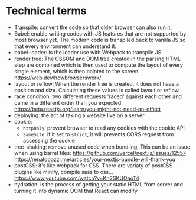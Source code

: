 # Technical terms

- Transpile: convert the code so that older browser can also run it.
- Babel: enable writing codes with JS features that are not supported by most browser yet. The modern code is transpiled back to vanilla JS so that every environment can understand it.
- babel-loader: is the loader use with Webpack to transpile JS
- render tree: The CSSOM and DOM tree created in the parsing HTML step are combined which is then used to compute the layout of every single element, which is then painted to the screen. <https://web.dev/howbrowserswork/>
- layout or reflow: When the render tree is created, it does not have a position and size. Calculating these values is called layout or reflow
- race condition: two different requests 'raced' against each other and came in a different order than you expected. <https://beta.reactjs.org/learn/you-might-not-need-an-effect>
- deploying: the act of taking a website live on a server
- cookie:
	+ `httpOnly`: prevent browser to read any cookies with the cookie API
	+ `SameSite`: if it set to `strict`, it will prevents CORS request from accessing the cookie
- tree-shaking: remove unused code when bundling. This can be an issue when using barrel files: <https://github.com/vercel/next.js/issues/12557> <https://renatopozzi.me/articles/your-nextjs-bundle-will-thank-you>
- postCSS: it's like webpack for CSS. There are variaty of postCSS plugins like minify, compile sass to css... <https://www.youtube.com/watch?v=Kn2SKUOaoT4>
- hydration: is the process of getting your static HTML from server and turning it into dynamic DOM that React can modify